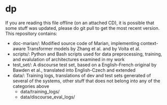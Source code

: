 # dp

If you are reading this file offline (on an attached CD), it is possible that some stuff was updated, please do git pull to get the most recent version.
This repository contains:
* doc-marian/: Modified source code of Marian, implementing context-aware Transformer models by Zhang et al. and by Voita et al.
* scripts/: Python and Bash scripts used for data preprocessing, training, and evalulation of architectures examined in my work
* test_set/: A discourse test set, based on a English-French original by Bawden et al., translated into English-Czech and extended
* data/: Training logs, translations of dev and test sets generated of several of the systems, other stuff that does not belong into any of the categories above
  * data/training_logs/
  * data/discourse_eval_logs/
